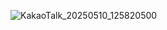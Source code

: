 ![KakaoTalk_20250510_125820500](https://github.com/user-attachments/assets/a8c048c2-2b16-4f5a-8900-85967f830bf5)
